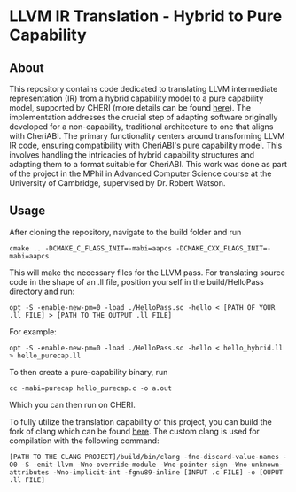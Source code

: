 # LLVM IR Translation - Hybrid to Pure Capability

## About

This repository contains code dedicated to translating LLVM intermediate representation (IR) from a hybrid capability model to a pure capability model, supported by CHERI (more details can be found [here](https://www.cl.cam.ac.uk/research/security/ctsrd/cheri/)). 
The implementation addresses the crucial step of adapting software originally developed for a non-capability, traditional architecture to one that aligns with CheriABI.
The primary functionality centers around transforming LLVM IR code, ensuring compatibility with CheriABI's pure capability model. 
This involves handling the intricacies of hybrid capability structures and adapting them to a format suitable for CheriABI.
This work was done as part of the project in the MPhil in Advanced Computer Science course at the University of Cambridge, supervised by Dr. Robert Watson.

## Usage

After cloning the repository, navigate to the build folder and run

```
cmake .. -DCMAKE_C_FLAGS_INIT=-mabi=aapcs -DCMAKE_CXX_FLAGS_INIT=-mabi=aapcs
```

This will make the necessary files for the LLVM pass. 
For translating source code in the shape of an .ll file, position yourself in the build/HelloPass directory and run:
```
opt -S -enable-new-pm=0 -load ./HelloPass.so -hello < [PATH OF YOUR .ll FILE] > [PATH TO THE OUTPUT .ll FILE]
```
For example:
```
opt -S -enable-new-pm=0 -load ./HelloPass.so -hello < hello_hybrid.ll > hello_purecap.ll
```

To then create a pure-capability binary, run

```
cc -mabi=purecap hello_purecap.c -o a.out
```

Which you can then run on CHERI.

To fully utilize the translation capability of this project, you can build the fork of clang which can be found [here](https://github.com/andrejjakovljevic/llvm-morello-for-translation). 
The custom clang is used for compilation with the following command:
```
[PATH TO THE CLANG PROJECT]/build/bin/clang -fno-discard-value-names -O0 -S -emit-llvm -Wno-override-module -Wno-pointer-sign -Wno-unknown-attributes -Wno-implicit-int -fgnu89-inline [INPUT .c FILE] -o [OUPUT .ll FILE]
```
